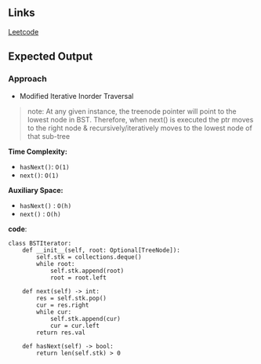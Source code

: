 ## Links
[Leetcode](https://leetcode.com/problems/binary-search-tree-iterator)

## Expected Output

### Approach
- Modified Iterative Inorder Traversal

> note: At any given instance, the treenode pointer will point to the lowest node in BST. Therefore, when next() is executed the ptr moves to the right node & recursively/iteratively moves to the lowest node of that sub-tree

**Time Complexity:** 
- `hasNext()`: `O(1)`
- `next()`: `O(1)`

**Auxiliary Space:** 
- `hasNext()` : `O(h)`
- `next()` : `O(h)`

**code**:
```
class BSTIterator:
    def __init__(self, root: Optional[TreeNode]):
        self.stk = collections.deque()
        while root:
            self.stk.append(root)
            root = root.left

    def next(self) -> int:
        res = self.stk.pop()
        cur = res.right
        while cur:
            self.stk.append(cur)
            cur = cur.left
        return res.val

    def hasNext(self) -> bool:
        return len(self.stk) > 0
```